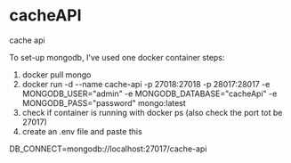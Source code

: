 # cacheAPI

cache api

To set-up mongodb, I've used one docker container
steps:

1. docker pull mongo
2. docker run -d --name cache-api -p 27018:27018 -p 28017:28017 -e MONGODB_USER="admin" -e MONGODB_DATABASE="cacheApi" -e MONGODB_PASS="password" mongo:latest
3. check if container is running with docker ps (also check the port tot be 27017)
4. create an .env file and paste this

DB_CONNECT=mongodb://localhost:27017/cache-api
